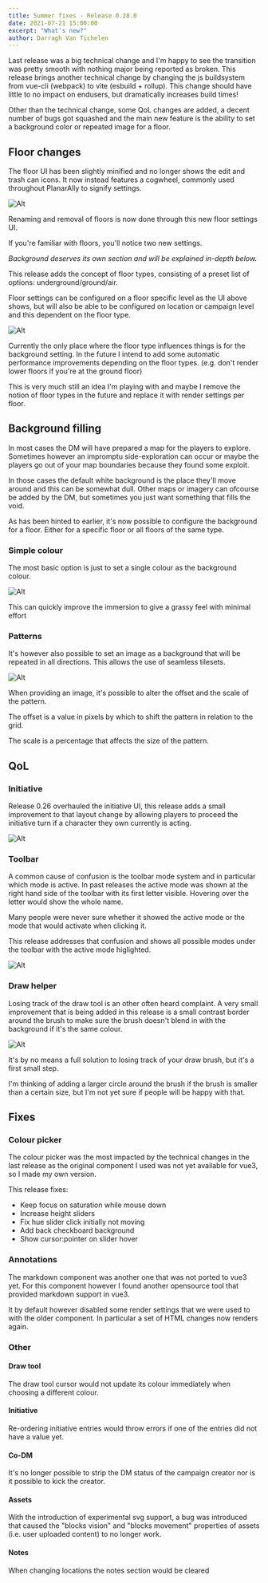 ```yaml
---
title: Summer fixes - Release 0.28.0
date: 2021-07-21 15:00:00
excerpt: "What's new?"
author: Darragh Van Tichelen
---
```


Last release was a big technical change and I'm happy to see the transition was pretty smooth with nothing major being reported as broken. This release brings another technical change by changing the js buildsystem from vue-cli (webpack) to vite (esbuild + rollup). This change should have little to no impact on endusers, but dramatically increases build times!

Other than the technical change, some QoL changes are added, a decent number of bugs got squashed and the main new feature is the ability to set a background color or repeated image for a floor.

## Floor changes

The floor UI has been slightly minified and no longer shows the edit and trash can icons. It now instead features a cogwheel, commonly used throughout PlanarAlly to signify settings.

![Alt](/public/blog/release-0.28/floors.png)

Renaming and removal of floors is now done through this new floor settings UI.

If you're familiar with floors, you'll notice two new settings.

_Background deserves its own section and will be explained in-depth below._

This release adds the concept of floor types, consisting of a preset list of options: underground/ground/air.

Floor settings can be configured on a floor specific level as the UI above shows, but will also be able to be configured on location or campaign level and this dependent on the floor type.

![Alt](/public/blog/release-0.28/locations.png)

Currently the only place where the floor type influences things is for the background setting. In the future I intend to add some automatic performance improvements depending on the floor types. (e.g. don't render lower floors if you're at the ground floor)

This is very much still an idea I'm playing with and maybe I remove the notion of floor types in the future and replace it with render settings per floor.

## Background filling

In most cases the DM will have prepared a map for the players to explore.
Sometimes however an impromptu side-exploration can occur or maybe the players go out of your map boundaries because they found some exploit.

In those cases the default white background is the place they'll move around and this can be somewhat dull. Other maps or imagery can ofcourse be added by the DM, but sometimes you just want something that fills the void.

As has been hinted to earlier, it's now possible to configure the background for a floor. Either for a specific floor or all floors of the same type.

### Simple colour

The most basic option is just to set a single colour as the background colour.

![Alt](/public/blog/release-0.28/green.png)

This can quickly improve the immersion to give a grassy feel with minimal effort

### Patterns

It's however also possible to set an image as a background that will be repeated in all directions. This allows the use of seamless tilesets.

![Alt](/public/blog/release-0.28/grass.png)

When providing an image, it's possible to alter the offset and the scale of the pattern.

The offset is a value in pixels by which to shift the pattern in relation to the grid.

The scale is a percentage that affects the size of the pattern.

## QoL

### Initiative

Release 0.26 overhauled the initiative UI, this release adds a small improvement to that layout change by allowing players to proceed the initiative turn if a character they own currently is acting.

![Alt](/public/blog/release-0.28/initiative.png)

### Toolbar

A common cause of confusion is the toolbar mode system and in particular which mode is active. In past releases the active mode was shown at the right hand side of the toolbar with its first letter visible. Hovering over the letter would show the whole name.

Many people were never sure whether it showed the active mode or the mode that would activate when clicking it.

This release addresses that confusion and shows all possible modes under the toolbar with the active mode higlighted.

![Alt](/public/blog/release-0.28/toolmode.png)

### Draw helper

Losing track of the draw tool is an other often heard complaint.
A very small improvement that is being added in this release is a small contrast border around the brush to make sure the brush doesn't blend in with the background if it's the same colour.

![Alt](/public/blog/release-0.28/drawmode.png)

It's by no means a full solution to losing track of your draw brush, but it's a first small step.

I'm thinking of adding a larger circle around the brush if the brush is smaller than a certain size, but I'm not yet sure if people will be happy with that.

## Fixes

### Colour picker

The colour picker was the most impacted by the technical changes in the last release as the original component I used was not yet available for vue3, so I made my own version.

This release fixes:

-   Keep focus on saturation while mouse down
-   Increase height sliders
-   Fix hue slider click initially not moving
-   Add back checkboard background
-   Show cursor:pointer on slider hover

### Annotations

The markdown component was another one that was not ported to vue3 yet. For this component however I found another opensource tool that provided markdown support in vue3.

It by default however disabled some render settings that we were used to with the older component. In particular a set of HTML changes now renders again.

### Other

#### Draw tool

The draw tool cursor would not update its colour immediately when choosing a different colour.

#### Initiative

Re-ordering initiative entries would throw errors if one of the entries did not have a value yet.

#### Co-DM

It's no longer possible to strip the DM status of the campaign creator nor is it possible to kick the creator.

#### Assets

With the introduction of experimental svg support, a bug was introduced that caused the "blocks vision" and "blocks movement" properties of assets (i.e. user uploaded content) to no longer work.

#### Notes

When changing locations the notes section would be cleared
